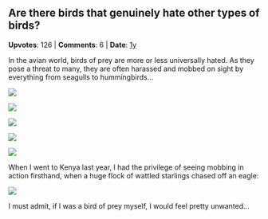 ## Are there birds that genuinely hate other types of birds?
    
**Upvotes**: 126 | **Comments**: 6 | **Date**: [1y](https://www.quora.com/Are-there-birds-that-genuinely-hate-other-types-of-birds/answer/Gary-Meaney)

In the avian world, birds of prey are more or less universally hated. As they pose a threat to many, they are often harassed and mobbed on sight by everything from seagulls to hummingbirds…

![](https://qph.fs.quoracdn.net/main-qimg-bf321769faea107b547e084b8640de37-pjlq)

![](https://qph.fs.quoracdn.net/main-qimg-f13d28216dea5d42a12fd3fdc02d7631-lq)

![](https://qph.fs.quoracdn.net/main-qimg-d3884c06d8c1b1647ede6f99365d3fe1-lq)

![](https://qph.fs.quoracdn.net/main-qimg-37796c41caaa8d6a504d16bdba7c5547-lq)

![](https://qph.fs.quoracdn.net/main-qimg-188a0715f8f4cd87ef372df4e473681f-lq)

When I went to Kenya last year, I had the privilege of seeing mobbing in action firsthand, when a huge flock of wattled starlings chased off an eagle:

![](https://qph.fs.quoracdn.net/main-qimg-5fce882c26515c855500db365099d5b3-lq)

I must admit, if I was a bird of prey myself, I would feel pretty unwanted…

